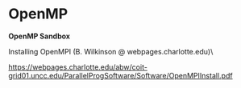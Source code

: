 # OpenMP
**OpenMP Sandbox**

Installing OpenMPI (B. Wilkinson @  webpages.charlotte.edu)\

https://webpages.charlotte.edu/abw/coit-grid01.uncc.edu/ParallelProgSoftware/Software/OpenMPIInstall.pdf

